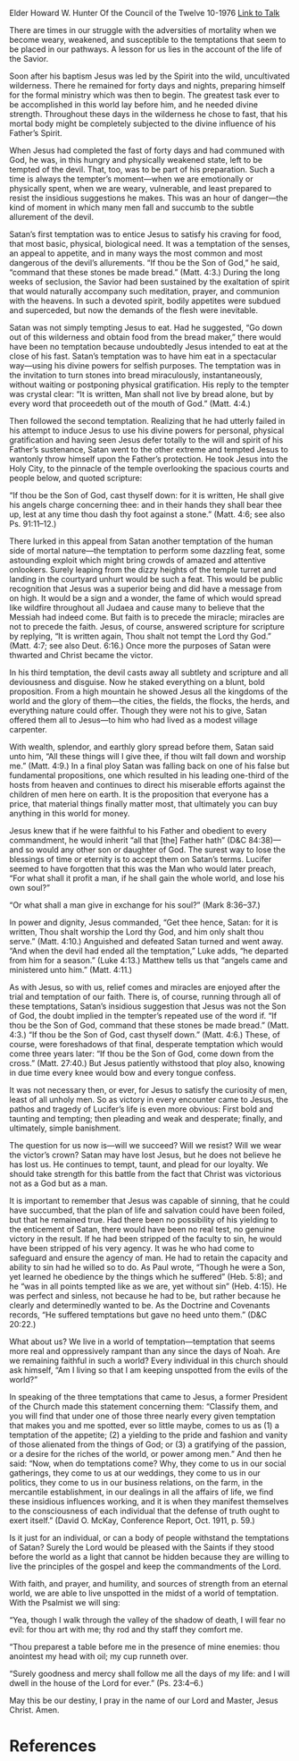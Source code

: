 Elder Howard W. Hunter
Of the Council of the Twelve
10-1976
[Link to Talk](https://www.churchofjesuschrist.org/study/general-conference/1976/10/the-temptations-of-christ?lang=eng)

There are times in our struggle with the adversities of mortality when we become weary, weakened, and susceptible to the temptations that seem to be placed in our pathways. A lesson for us lies in the account of the life of the Savior.

Soon after his baptism Jesus was led by the Spirit into the wild, uncultivated wilderness. There he remained for forty days and nights, preparing himself for the formal ministry which was then to begin. The greatest task ever to be accomplished in this world lay before him, and he needed divine strength. Throughout these days in the wilderness he chose to fast, that his mortal body might be completely subjected to the divine influence of his Father’s Spirit.

When Jesus had completed the fast of forty days and had communed with God, he was, in this hungry and physically weakened state, left to be tempted of the devil. That, too, was to be part of his preparation. Such a time is always the tempter’s moment—when we are emotionally or physically spent, when we are weary, vulnerable, and least prepared to resist the insidious suggestions he makes. This was an hour of danger—the kind of moment in which many men fall and succumb to the subtle allurement of the devil.

Satan’s first temptation was to entice Jesus to satisfy his craving for food, that most basic, physical, biological need. It was a temptation of the senses, an appeal to appetite, and in many ways the most common and most dangerous of the devil’s allurements. “If thou be the Son of God,” he said, “command that these stones be made bread.” (Matt. 4:3.) During the long weeks of seclusion, the Savior had been sustained by the exaltation of spirit that would naturally accompany such meditation, prayer, and communion with the heavens. In such a devoted spirit, bodily appetites were subdued and superceded, but now the demands of the flesh were inevitable.

Satan was not simply tempting Jesus to eat. Had he suggested, “Go down out of this wilderness and obtain food from the bread maker,” there would have been no temptation because undoubtedly Jesus intended to eat at the close of his fast. Satan’s temptation was to have him eat in a spectacular way—using his divine powers for selfish purposes. The temptation was in the invitation to turn stones into bread miraculously, instantaneously, without waiting or postponing physical gratification. His reply to the tempter was crystal clear: “It is written, Man shall not live by bread alone, but by every word that proceedeth out of the mouth of God.” (Matt. 4:4.)

Then followed the second temptation. Realizing that he had utterly failed in his attempt to induce Jesus to use his divine powers for personal, physical gratification and having seen Jesus defer totally to the will and spirit of his Father’s sustenance, Satan went to the other extreme and tempted Jesus to wantonly throw himself upon the Father’s protection. He took Jesus into the Holy City, to the pinnacle of the temple overlooking the spacious courts and people below, and quoted scripture:

“If thou be the Son of God, cast thyself down: for it is written, He shall give his angels charge concerning thee: and in their hands they shall bear thee up, lest at any time thou dash thy foot against a stone.” (Matt. 4:6; see also Ps. 91:11–12.)

There lurked in this appeal from Satan another temptation of the human side of mortal nature—the temptation to perform some dazzling feat, some astounding exploit which might bring crowds of amazed and attentive onlookers. Surely leaping from the dizzy heights of the temple turret and landing in the courtyard unhurt would be such a feat. This would be public recognition that Jesus was a superior being and did have a message from on high. It would be a sign and a wonder, the fame of which would spread like wildfire throughout all Judaea and cause many to believe that the Messiah had indeed come. But faith is to precede the miracle; miracles are not to precede the faith. Jesus, of course, answered scripture for scripture by replying, “It is written again, Thou shalt not tempt the Lord thy God.” (Matt. 4:7; see also Deut. 6:16.) Once more the purposes of Satan were thwarted and Christ became the victor.

In his third temptation, the devil casts away all subtlety and scripture and all deviousness and disguise. Now he staked everything on a blunt, bold proposition. From a high mountain he showed Jesus all the kingdoms of the world and the glory of them—the cities, the fields, the flocks, the herds, and everything nature could offer. Though they were not his to give, Satan offered them all to Jesus—to him who had lived as a modest village carpenter.

With wealth, splendor, and earthly glory spread before them, Satan said unto him, “All these things will I give thee, if thou wilt fall down and worship me.” (Matt. 4:9.) In a final ploy Satan was falling back on one of his false but fundamental propositions, one which resulted in his leading one-third of the hosts from heaven and continues to direct his miserable efforts against the children of men here on earth. It is the proposition that everyone has a price, that material things finally matter most, that ultimately you can buy anything in this world for money.

Jesus knew that if he were faithful to his Father and obedient to every commandment, he would inherit “all that [the] Father hath” (D&C 84:38)—and so would any other son or daughter of God. The surest way to lose the blessings of time or eternity is to accept them on Satan’s terms. Lucifer seemed to have forgotten that this was the Man who would later preach, “For what shall it profit a man, if he shall gain the whole world, and lose his own soul?”

“Or what shall a man give in exchange for his soul?” (Mark 8:36–37.)

In power and dignity, Jesus commanded, “Get thee hence, Satan: for it is written, Thou shalt worship the Lord thy God, and him only shalt thou serve.” (Matt. 4:10.) Anguished and defeated Satan turned and went away. “And when the devil had ended all the temptation,” Luke adds, “he departed from him for a season.” (Luke 4:13.) Matthew tells us that “angels came and ministered unto him.” (Matt. 4:11.)

As with Jesus, so with us, relief comes and miracles are enjoyed after the trial and temptation of our faith. There is, of course, running through all of these temptations, Satan’s insidious suggestion that Jesus was not the Son of God, the doubt implied in the tempter’s repeated use of the word if. “If thou be the Son of God, command that these stones be made bread.” (Matt. 4:3.) “If thou be the Son of God, cast thyself down.” (Matt. 4:6.) These, of course, were foreshadows of that final, desperate temptation which would come three years later: “If thou be the Son of God, come down from the cross.” (Matt. 27:40.) But Jesus patiently withstood that ploy also, knowing in due time every knee would bow and every tongue confess.

It was not necessary then, or ever, for Jesus to satisfy the curiosity of men, least of all unholy men. So as victory in every encounter came to Jesus, the pathos and tragedy of Lucifer’s life is even more obvious: First bold and taunting and tempting; then pleading and weak and desperate; finally, and ultimately, simple banishment.

The question for us now is—will we succeed? Will we resist? Will we wear the victor’s crown? Satan may have lost Jesus, but he does not believe he has lost us. He continues to tempt, taunt, and plead for our loyalty. We should take strength for this battle from the fact that Christ was victorious not as a God but as a man.

It is important to remember that Jesus was capable of sinning, that he could have succumbed, that the plan of life and salvation could have been foiled, but that he remained true. Had there been no possibility of his yielding to the enticement of Satan, there would have been no real test, no genuine victory in the result. If he had been stripped of the faculty to sin, he would have been stripped of his very agency. It was he who had come to safeguard and ensure the agency of man. He had to retain the capacity and ability to sin had he willed so to do. As Paul wrote, “Though he were a Son, yet learned he obedience by the things which he suffered” (Heb. 5:8); and he “was in all points tempted like as we are, yet without sin” (Heb. 4:15). He was perfect and sinless, not because he had to be, but rather because he clearly and determinedly wanted to be. As the Doctrine and Covenants records, “He suffered temptations but gave no heed unto them.” (D&C 20:22.)

What about us? We live in a world of temptation—temptation that seems more real and oppressively rampant than any since the days of Noah. Are we remaining faithful in such a world? Every individual in this church should ask himself, “Am I living so that I am keeping unspotted from the evils of the world?”

In speaking of the three temptations that came to Jesus, a former President of the Church made this statement concerning them: “Classify them, and you will find that under one of those three nearly every given temptation that makes you and me spotted, ever so little maybe, comes to us as (1) a temptation of the appetite; (2) a yielding to the pride and fashion and vanity of those alienated from the things of God; or (3) a gratifying of the passion, or a desire for the riches of the world, or power among men.” And then he said: “Now, when do temptations come? Why, they come to us in our social gatherings, they come to us at our weddings, they come to us in our politics, they come to us in our business relations, on the farm, in the mercantile establishment, in our dealings in all the affairs of life, we find these insidious influences working, and it is when they manifest themselves to the consciousness of each individual that the defense of truth ought to exert itself.” (David O. McKay, Conference Report, Oct. 1911, p. 59.)

Is it just for an individual, or can a body of people withstand the temptations of Satan? Surely the Lord would be pleased with the Saints if they stood before the world as a light that cannot be hidden because they are willing to live the principles of the gospel and keep the commandments of the Lord.

With faith, and prayer, and humility, and sources of strength from an eternal world, we are able to live unspotted in the midst of a world of temptation. With the Psalmist we will sing:

“Yea, though I walk through the valley of the shadow of death, I will fear no evil: for thou art with me; thy rod and thy staff they comfort me.

“Thou preparest a table before me in the presence of mine enemies: thou anointest my head with oil; my cup runneth over.

“Surely goodness and mercy shall follow me all the days of my life: and I will dwell in the house of the Lord for ever.” (Ps. 23:4–6.)

May this be our destiny, I pray in the name of our Lord and Master, Jesus Christ. Amen.

# References
